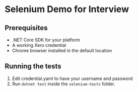 # Selenium Demo for Interview

## Prerequisites

* .NET Core SDK for your platform
* A working Xero credential
* Chrome browser installed in the default location

## Running the tests

1. Edit credential.yaml to have your username and password
1. Run `dotnet test` inside the `selenium-tests` folder.